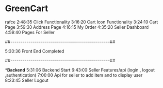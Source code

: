 # GreenCart 
rafce
2:48:35 Click Functionality
3:16:20 Cart Icon Functionality 
3:24:10 Cart Page
3:59:30 Address Page
4:16:15 My Order
4:35:20 Seller Dashboard
4:59:40 Pages For Seller

##**--------------------------------------------------**##

5:30:36 Front End Completed


##**--------------------------------------------------**##

***************Backend**************
5:31:06 Backend Start
6:43:00 Seller Features/api (login , logout ,authentication)
7:00:00 Api for seller to add item and to display user
8:23:45 Seller Logout